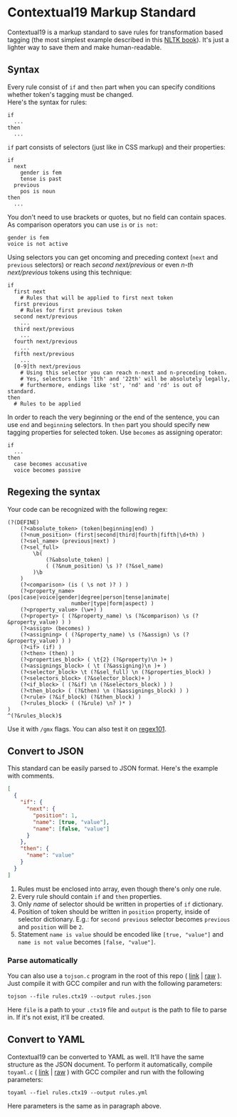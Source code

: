 # Contextual19 Markup Standard

Contextual19 is a markup standard to save rules for transformation based tagging (the most simplest example described in this [NLTK book](http://www.nltk.org/book/ch05.html)). It's just a lighter way to save them and make human-readable.

## Syntax
Every rule consist of `if` and `then` part when you can specify conditions whether token's tagging must be changed.  
Here's the syntax for rules:
```
if
  ...
then
  ...
```
`if` part consists of selectors (just like in CSS markup) and their properties:
```
if
  next
    gender is fem
    tense is past
  previous
    pos is noun
then
  ...
```
You don't need to use brackets or quotes, but no field can contain spaces. As comparison operators you can use `is` or `is not`:
```
gender is fem
voice is not active
```
Using selectors you can get oncoming and preceding context (`next` and `previous` selectors) or reach _second next/previous_ or even _n-th next/previous_ tokens using this technique:
```
if
  first next
    # Rules that will be applied to first next token
  first previous
    # Rules for first previous token
  second next/previous
    ...
  third next/previous
    ...
  fourth next/previous
    ...
  fifth next/previous
    ...
  [0-9]th next/previous
    # Using this selector you can reach n-next and n-preceding token.
    # Yes, selectors like '1th' and '22th' will be absolutely legally,
    # furthermore, endings like 'st', 'nd' and 'rd' is out of standard.
then
  # Rules to be applied
```
In order to reach the very beginning or the end of the sentence, you can use `end` and `beginning` selectors.
In `then` part you should specify new tagging properties for selected token. Use `becomes` as assigning operator:
```
if
  ...
then
  case becomes accusative
  voice becomes passive
```

## Regexing the syntax
Your code can be recognized with the following regex:
```regex
(?(DEFINE)
	(?<absolute_token> (token|beginning|end) )
	(?<num_position> (first|second|third|fourth|fifth|\d+th) )
	(?<sel_name> (previous|next) )
	(?<sel_full>
		\b(
			(?&absolute_token) |
			( (?&num_position) \s )? (?&sel_name)
		)\b
	)
	(?<comparison> (is ( \s not )? ) )
	(?<property_name> (pos|case|voice|gender|degree|person|tense|animate|
					number|type|form|aspect) )
	(?<property_value> (\w+) )
	(?<property> ( (?&property_name) \s (?&comparison) \s (?&property_value) ) )
	(?<assign> (becomes) )
	(?<assigning> ( (?&property_name) \s (?&assign) \s (?&property_value) ) )
	(?<if> (if) )
	(?<then> (then) )
	(?<properties_block> ( \t{2} (?&property)\n )+ )
	(?<assignings_block> ( \t (?&assigning)\n )+ )
	(?<selector_block> \t (?&sel_full) \n (?&properties_block) )
	(?<selectors_block> (?&selector_block)+ )
	(?<if_block> ( (?&if) \n (?&selectors_block) ) )
	(?<then_block> ( (?&then) \n (?&assignings_block) ) )
	(?<rule> (?&if_block) (?&then_block) )
	(?<rules_block> ( (?&rule) \n? )* )
)
^(?&rules_block)$
```
Use it with `/gmx` flags.
You can also test it on [regex101](https://regex101.com/r/K54WEL/1/).

## Convert to JSON
This standard can be easily parsed to JSON format. Here's the example with comments.
```json
[
  {
    "if": {
      "next": {
        "position": 1,
        "name": [true, "value"],
        "name": [false, "value"]
      }
    },
    "then": {
      "name": "value"
    }
  }
]
```
1. Rules must be enclosed into array, even though there's only one rule.
2. Every rule should contain `if` and `then` properties.
3. Only *name* of selector should be written in properties of `if` dictionary.
4. Position of token should be written in `position` property, inside of selector dictionary. E.g.: for `second previous` selector becomes `previous` and `position` will be `2`.
5. Statement `name is value` should be encoded like `[true, "value"]` and `name is not value` becomes `[false, "value"]`.

### Parse automatically
You can also use a `tojson.c` program in the root of this repo ( [link](https://github.com/syntpump/contextual19/blob/master/tojson.c) | [raw](https://raw.githubusercontent.com/syntpump/contextual19/master/tojson.c) ). Just compile it with GCC compiler and run with the following parameters:
```
tojson --file rules.ctx19 --output rules.json
```
Here `file` is a path to your `.ctx19` file and `output` is the path to file to parse in. If it's not exist, it'll be created.

## Convert to YAML
Contextual19 can be converted to YAML as well. It'll have the same structure as the JSON document. To perform it automatically, compile `toyaml.c` ( [link](https://github.com/syntpump/contextual19/blob/master/toyaml.c) | [raw](https://raw.githubusercontent.com/syntpump/contextual19/master/toyaml.c) ) with GCC compiler and run with the following parameters:
```
toyaml --fiel rules.ctx19 --output rules.yml
```
Here parameters is the same as in paragraph above.
